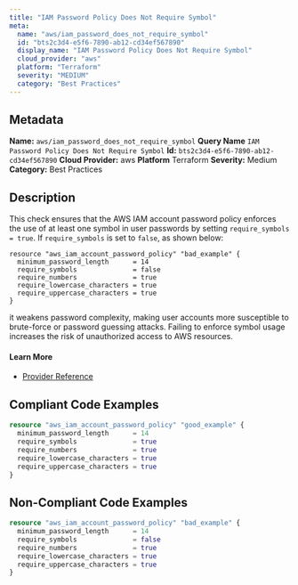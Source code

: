 ```yaml
---
title: "IAM Password Policy Does Not Require Symbol"
meta:
  name: "aws/iam_password_does_not_require_symbol"
  id: "bts2c3d4-e5f6-7890-ab12-cd34ef567890"
  display_name: "IAM Password Policy Does Not Require Symbol"
  cloud_provider: "aws"
  platform: "Terraform"
  severity: "MEDIUM"
  category: "Best Practices"
---
```

## Metadata
**Name:** `aws/iam_password_does_not_require_symbol`
**Query Name** `IAM Password Policy Does Not Require Symbol`
**Id:** `bts2c3d4-e5f6-7890-ab12-cd34ef567890`
**Cloud Provider:** aws
**Platform** Terraform
**Severity:** Medium
**Category:** Best Practices
## Description
This check ensures that the AWS IAM account password policy enforces the use of at least one symbol in user passwords by setting `require_symbols = true`. If `require_symbols` is set to `false`, as shown below:

```
resource "aws_iam_account_password_policy" "bad_example" {
  minimum_password_length      = 14
  require_symbols              = false
  require_numbers              = true
  require_lowercase_characters = true
  require_uppercase_characters = true
}
```

it weakens password complexity, making user accounts more susceptible to brute-force or password guessing attacks. Failing to enforce symbol usage increases the risk of unauthorized access to AWS resources.

#### Learn More

 - [Provider Reference](https://registry.terraform.io/providers/hashicorp/aws/latest/docs/resources/iam_account_password_policy#require_symbols)


## Compliant Code Examples
```terraform
resource "aws_iam_account_password_policy" "good_example" {
  minimum_password_length      = 14
  require_symbols              = true
  require_numbers              = true
  require_lowercase_characters = true
  require_uppercase_characters = true
}

```
## Non-Compliant Code Examples
```terraform
resource "aws_iam_account_password_policy" "bad_example" {
  minimum_password_length      = 14
  require_symbols              = false
  require_numbers              = true
  require_lowercase_characters = true
  require_uppercase_characters = true
}

```